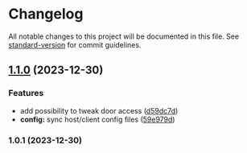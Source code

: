 # Changelog

All notable changes to this project will be documented in this file. See [standard-version](https://github.com/conventional-changelog/standard-version) for commit guidelines.

## [1.1.0](https://github.com/AntoninJuquel/lethal-company-lockout/compare/v1.0.1...v1.1.0) (2023-12-30)


### Features

* add possibility to tweak door access ([d59dc7d](https://github.com/AntoninJuquel/lethal-company-lockout/commit/d59dc7d07ed5fca2bf39c16644917f7938a961d4))
* **config:** sync host/client config files ([59e979d](https://github.com/AntoninJuquel/lethal-company-lockout/commit/59e979d15cc7b3a2068afb520258dfb16d7ed9fa))

### 1.0.1 (2023-12-30)
